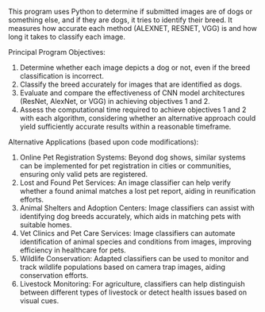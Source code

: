 This program uses Python to determine if submitted images are of dogs or something else, and if they are dogs, it tries to identify their breed.
It measures how accurate each method (ALEXNET, RESNET, VGG) is and how long it takes to classify each image.

Principal Program Objectives:
1. Determine whether each image depicts a dog or not, even if the breed classification is incorrect.
2. Classify the breed accurately for images that are identified as dogs.
3. Evaluate and compare the effectiveness of CNN model architectures (ResNet, AlexNet, or VGG) in achieving objectives 1 and 2.
4. Assess the computational time required to achieve objectives 1 and 2 with each algorithm, considering whether an alternative approach could yield sufficiently accurate
   results within a reasonable timeframe.

Alternative Applications (based upon code modifications):
1. Online Pet Registration Systems: Beyond dog shows, similar systems can be implemented for pet registration in cities or communities, ensuring only valid pets are registered.
2. Lost and Found Pet Services: An image classifier can help verify whether a found animal matches a lost pet report, aiding in reunification efforts.
3. Animal Shelters and Adoption Centers: Image classifiers can assist with identifying dog breeds accurately, which aids in matching pets with suitable homes.
4. Vet Clinics and Pet Care Services: Image classifiers can automate identification of animal species and conditions from images, improving efficiency in healthcare for pets.
5. Wildlife Conservation: Adapted classifiers can be used to monitor and track wildlife populations based on camera trap images, aiding conservation efforts.
6. Livestock Monitoring: For agriculture, classifiers can help distinguish between different types of livestock or detect health issues based on visual cues.
